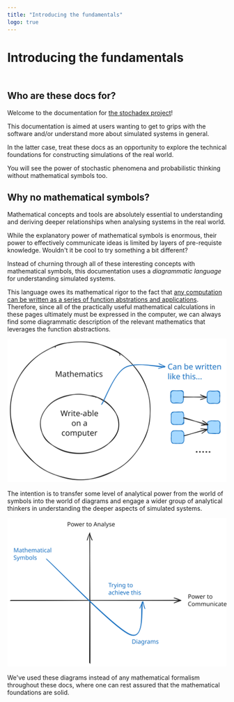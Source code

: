 ```yaml
---
title: "Introducing the fundamentals"
logo: true
---
```


# Introducing the fundamentals
<div style="height:0.75em;"></div>

## Who are these docs for?

Welcome to the documentation for [the stochadex project](https://umbralcalc.github.io/stochadex)!

This documentation is aimed at users wanting to get to grips with the software and/or understand more about simulated systems in general.

In the latter case, treat these docs as an opportunity to explore the technical foundations for constructing simulations of the real world.

You will see the power of stochastic phenomena and probabilistic thinking without mathematical symbols too.

## Why no mathematical symbols?

Mathematical concepts and tools are absolutely essential to understanding and deriving deeper relationships when analysing systems in the real world.

While the explanatory power of mathematical symbols is enormous, their power to effectively communicate ideas is limited by layers of pre-requiste knowledge. Wouldn't it be cool to try something a bit different?

Instead of churning through all of these interesting concepts with mathematical symbols, this documentation uses a _diagrammatic language_ for understanding simulated systems.

This language owes its mathematical rigor to the fact that [any computation can be written as a series of function abstrations and applications](https://en.wikipedia.org/wiki/Lambda_calculus). Therefore, since all of the practically useful mathematical calculations in these pages ultimately must be expressed in the computer, we can always find some diagrammatic description of the relevant mathematics that leverages the function abstractions.

<img src="../assets/maths-to-diagrams.svg" />

The intention is to transfer some level of analytical power from the world of symbols into the world of diagrams and engage a wider group of analytical thinkers in understanding the deeper aspects of simulated systems.

<img src="../assets/diagrams-vs-symbols.svg" width="700"/>

We've used these diagrams instead of any mathematical formalism throughout these docs, where one can rest assured that the mathematical foundations are solid.
